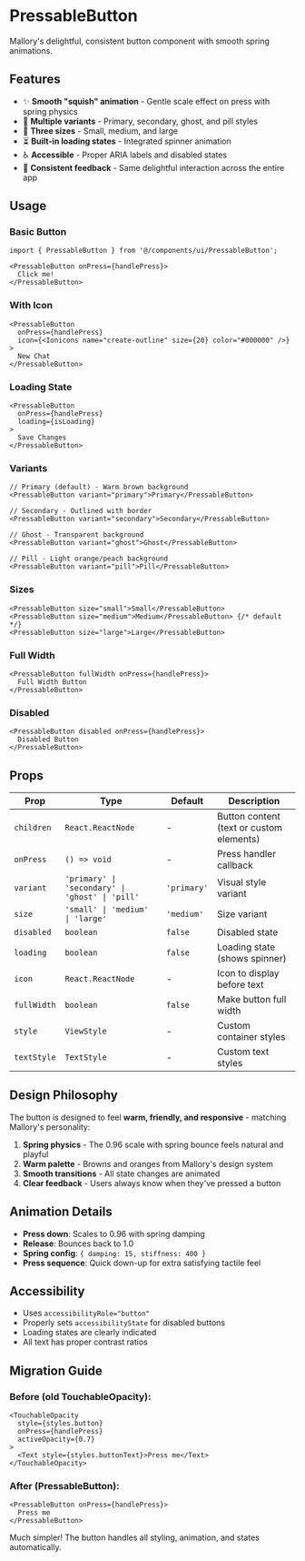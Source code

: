 # PressableButton

Mallory's delightful, consistent button component with smooth spring animations.

## Features

- ✨ **Smooth "squish" animation** - Gentle scale effect on press with spring physics
- 🎨 **Multiple variants** - Primary, secondary, ghost, and pill styles
- 📏 **Three sizes** - Small, medium, and large
- ⏳ **Built-in loading states** - Integrated spinner animation
- ♿ **Accessible** - Proper ARIA labels and disabled states
- 🎯 **Consistent feedback** - Same delightful interaction across the entire app

## Usage

### Basic Button

```tsx
import { PressableButton } from '@/components/ui/PressableButton';

<PressableButton onPress={handlePress}>
  Click me!
</PressableButton>
```

### With Icon

```tsx
<PressableButton 
  onPress={handlePress}
  icon={<Ionicons name="create-outline" size={20} color="#000000" />}
>
  New Chat
</PressableButton>
```

### Loading State

```tsx
<PressableButton 
  onPress={handlePress}
  loading={isLoading}
>
  Save Changes
</PressableButton>
```

### Variants

```tsx
// Primary (default) - Warm brown background
<PressableButton variant="primary">Primary</PressableButton>

// Secondary - Outlined with border
<PressableButton variant="secondary">Secondary</PressableButton>

// Ghost - Transparent background
<PressableButton variant="ghost">Ghost</PressableButton>

// Pill - Light orange/peach background
<PressableButton variant="pill">Pill</PressableButton>
```

### Sizes

```tsx
<PressableButton size="small">Small</PressableButton>
<PressableButton size="medium">Medium</PressableButton> {/* default */}
<PressableButton size="large">Large</PressableButton>
```

### Full Width

```tsx
<PressableButton fullWidth onPress={handlePress}>
  Full Width Button
</PressableButton>
```

### Disabled

```tsx
<PressableButton disabled onPress={handlePress}>
  Disabled Button
</PressableButton>
```

## Props

| Prop | Type | Default | Description |
|------|------|---------|-------------|
| `children` | `React.ReactNode` | - | Button content (text or custom elements) |
| `onPress` | `() => void` | - | Press handler callback |
| `variant` | `'primary' \| 'secondary' \| 'ghost' \| 'pill'` | `'primary'` | Visual style variant |
| `size` | `'small' \| 'medium' \| 'large'` | `'medium'` | Size variant |
| `disabled` | `boolean` | `false` | Disabled state |
| `loading` | `boolean` | `false` | Loading state (shows spinner) |
| `icon` | `React.ReactNode` | - | Icon to display before text |
| `fullWidth` | `boolean` | `false` | Make button full width |
| `style` | `ViewStyle` | - | Custom container styles |
| `textStyle` | `TextStyle` | - | Custom text styles |

## Design Philosophy

The button is designed to feel **warm, friendly, and responsive** - matching Mallory's personality:

1. **Spring physics** - The 0.96 scale with spring bounce feels natural and playful
2. **Warm palette** - Browns and oranges from Mallory's design system
3. **Smooth transitions** - All state changes are animated
4. **Clear feedback** - Users always know when they've pressed a button

## Animation Details

- **Press down**: Scales to 0.96 with spring damping
- **Release**: Bounces back to 1.0
- **Spring config**: `{ damping: 15, stiffness: 400 }`
- **Press sequence**: Quick down-up for extra satisfying tactile feel

## Accessibility

- Uses `accessibilityRole="button"`
- Properly sets `accessibilityState` for disabled buttons
- Loading states are clearly indicated
- All text has proper contrast ratios

## Migration Guide

### Before (old TouchableOpacity):

```tsx
<TouchableOpacity 
  style={styles.button}
  onPress={handlePress}
  activeOpacity={0.7}
>
  <Text style={styles.buttonText}>Press me</Text>
</TouchableOpacity>
```

### After (PressableButton):

```tsx
<PressableButton onPress={handlePress}>
  Press me
</PressableButton>
```

Much simpler! The button handles all styling, animation, and states automatically.

